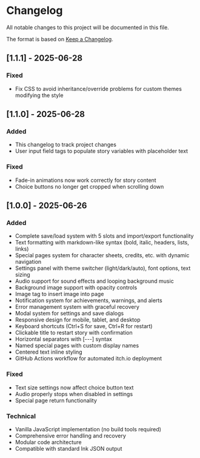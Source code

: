 # Changelog

All notable changes to this project will be documented in this file.

The format is based on [Keep a Changelog](https://keepachangelog.com/en/1.0.0/).

## [1.1.1] - 2025-06-28

### Fixed

- Fix CSS to avoid inheritance/override problems for custom themes modifying the style

## [1.1.0] - 2025-06-28

### Added

- This changelog to track project changes
- User input field tags to populate story variables with placeholder text

### Fixed

- Fade-in animations now work correctly for story content
- Choice buttons no longer get cropped when scrolling down

## [1.0.0] - 2025-06-26

### Added

- Complete save/load system with 5 slots and import/export functionality
- Text formatting with markdown-like syntax (bold, italic, headers, lists, links)
- Special pages system for character sheets, credits, etc. with dynamic navigation
- Settings panel with theme switcher (light/dark/auto), font options, text sizing
- Audio support for sound effects and looping background music
- Background image support with opacity controls
- Image tag to insert image into page
- Notification system for achievements, warnings, and alerts
- Error management system with graceful recovery
- Modal system for settings and save dialogs
- Responsive design for mobile, tablet, and desktop
- Keyboard shortcuts (Ctrl+S for save, Ctrl+R for restart)
- Clickable title to restart story with confirmation
- Horizontal separators with [---] syntax
- Named special pages with custom display names
- Centered text inline styling
- GitHub Actions workflow for automated itch.io deployment

### Fixed

- Text size settings now affect choice button text
- Audio properly stops when disabled in settings
- Special page return functionality

### Technical

- Vanilla JavaScript implementation (no build tools required)
- Comprehensive error handling and recovery
- Modular code architecture
- Compatible with standard Ink JSON output
